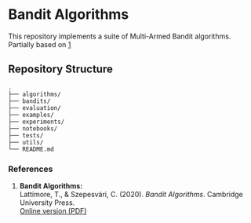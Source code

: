 # Bandit Algorithms
This repository implements a suite of Multi-Armed Bandit algorithms. Partially based on [1][bandit-algorithms]


## Repository Structure

```plaintext
.
├── algorithms/
├── bandits/ 
├── evaluation/                
├── examples/                   
├── experiments/
├── notebooks/
├── tests/  
├── utils/   
└── README.md               

```

### References

1. **Bandit Algorithms:**  
   Lattimore, T., & Szepesvári, C. (2020). *Bandit Algorithms*. Cambridge University Press.  
   [Online version (PDF)][bandit-algorithms]

[bandit-algorithms]: https://tor-lattimore.com/downloads/book/book.pdf

